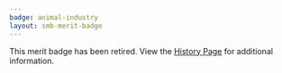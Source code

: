 ```yaml
---
badge: animal-industry
layout: smb-merit-badge
---
```


This merit badge has been retired. View the [History Page](history/) for additional information.
